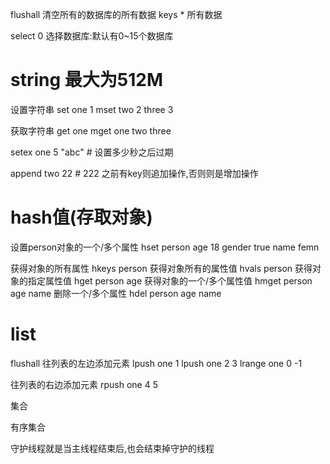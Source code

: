 flushall 清空所有的数据库的所有数据
keys *  所有数据

select 0  选择数据库:默认有0~15个数据库

# string 最大为512M
设置字符串
set one 1
mset two 2 three 3


获取字符串
get one
mget one two three

setex one 5 "abc"  # 设置多少秒之后过期

append two 22  # 222 之前有key则追加操作,否则则是增加操作

# hash值(存取对象)
设置person对象的一个/多个属性
hset person age 18 gender true name femn

获得对象的所有属性
hkeys person
获得对象所有的属性值
hvals person
获得对象的指定属性值
hget person age 
获得对象的一个/多个属性值
hmget person age name
删除一个/多个属性
hdel person age name


# list
flushall
往列表的左边添加元素
lpush one 1
lpush one 2 3 
lrange one 0 -1

往列表的右边添加元素
rpush one 4 5 

集合

有序集合

守护线程就是当主线程结束后,也会结束掉守护的线程

